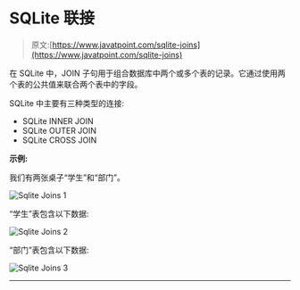 # SQLite 联接

> 原文:[https://www.javatpoint.com/sqlite-joins](https://www.javatpoint.com/sqlite-joins)

在 SQLite 中，JOIN 子句用于组合数据库中两个或多个表的记录。它通过使用两个表的公共值来联合两个表中的字段。

SQLite 中主要有三种类型的连接:

*   SQLite INNER JOIN
*   SQLite OUTER JOIN
*   SQLite CROSS JOIN

**示例:**

我们有两张桌子“学生”和“部门”。

![Sqlite Joins 1](../Images/5bfc87dced075bf4c069cbc4d4ee94e9.png)

“学生”表包含以下数据:

![Sqlite Joins 2](../Images/af805f86aa9b4f3e34eee4468dfee6d2.png)

“部门”表包含以下数据:

![Sqlite Joins 3](../Images/fb329401d7f31c7629b286e77075ffe7.png)

* * *